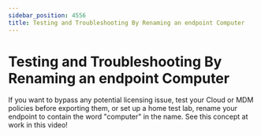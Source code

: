 ```yaml
---
sidebar_position: 4556
title: Testing and Troubleshooting By Renaming an endpoint Computer
---
```


# Testing and Troubleshooting By Renaming an endpoint Computer

If you want to bypass any potential licensing issue, test your Cloud or MDM policies before exporting them, or set up a home test lab, rename your endpoint to contain the word "computer" in the name. See this concept at work in this video!